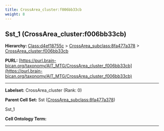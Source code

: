 ```yaml
---
title: CrossArea_cluster:f006bb33cb
weight: 8
---
```

## Sst_1 (CrossArea_cluster:f006bb33cb)
<b>Hierarchy: </b>
[Class:d4ef18755c](../Class_d4ef18755c) >
[CrossArea_subclass:8fa477a378](../CrossArea_subclass_8fa477a378) >
[CrossArea_cluster:f006bb33cb](../CrossArea_cluster_f006bb33cb)

**PURL:** [https://purl.brain-bican.org/taxonomy/AIT_MTG/CrossArea_cluster_f006bb33cb](https://purl.brain-bican.org/taxonomy/AIT_MTG/CrossArea_cluster_f006bb33cb)

---


**Labelset:** CrossArea_cluster (Rank: 0)

**Parent Cell Set:** Sst ([CrossArea_subclass:8fa477a378](../CrossArea_subclass_8fa477a378))

Sst_1


**Cell Ontology Term:** 

[MARKER GENES.]: #


---

[TRANSFERRED ANNOTATIONS.]: #


[AUTHOR ANNOTATION FIELDS.]: #

